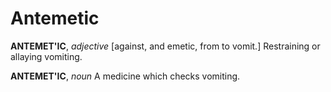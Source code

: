 # Antemetic

**ANTEMET'IC**, _adjective_ \[against, and emetic, from to vomit.\] Restraining or allaying vomiting.

**ANTEMET'IC**, _noun_ A medicine which checks vomiting.